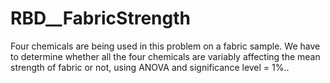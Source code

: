 # RBD__FabricStrength
Four chemicals are being used in this problem on a fabric sample. We have to determine whether all the four chemicals are variably affecting the mean strength of fabric or not, using ANOVA and significance level = 1%..
